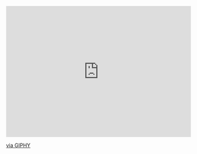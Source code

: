 
   <div style="width:100%;height:0;padding-bottom:71%;position:relative;"><iframe src="https://giphy.com/embed/xT9C25UNTwfZuk85WP" width="100%" height="100%" style="position:absolute" frameBorder="0" class="giphy-embed" allowFullScreen></iframe></div><p><a href="https://giphy.com/gifs/Giflytics-gif-jazminantoinette-giflytics-xT9C25UNTwfZuk85WP">via GIPHY</a></p>
